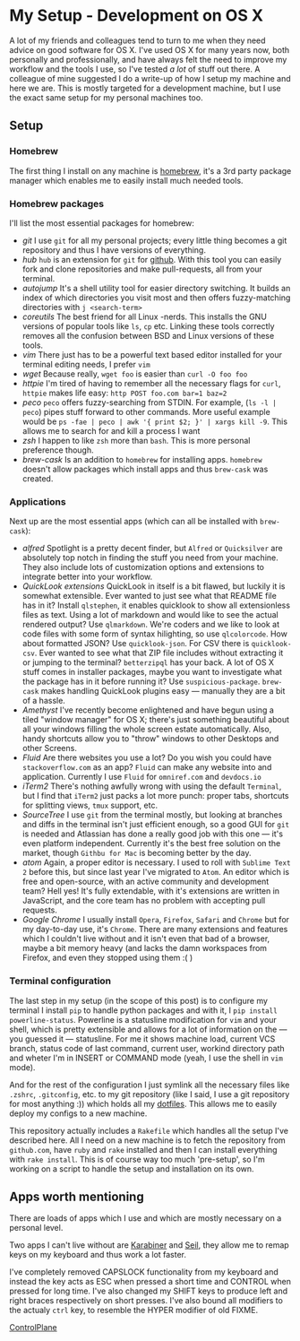 # My Setup - Development on OS X

A lot of my friends and colleagues tend to turn to me when they need advice on good software for OS X. I've used OS X for many years now, both personally and professionally, and have always felt the need to improve my workflow and the tools I use, so I've tested _a lot_ of stuff out there. A colleague of mine suggested I do a write-up of how I setup my machine and here we are. This is mostly targeted for a development machine, but I use the exact same setup for my personal machines too.

## Setup

### Homebrew

The first thing I install on any machine is [homebrew](https://github.com/homebrew/homebrew), it's a 3rd party package manager which enables me to easily install much needed tools.

### Homebrew packages

I'll list the most essential packages for homebrew:

* _git_ I use `git` for all my personal projects; every little thing becomes a git repository and thus I have versions of everything.
* _hub_ `hub` is an extension for `git` for [github](https://github.com). With this tool you can easily fork and clone repositories and make pull-requests, all from your terminal.
* _autojump_ It's a shell utility tool for easier directory switching. It builds an index of which directories you visit most and then offers fuzzy-matching directories with `j <search-term>`
* _coreutils_ The best friend for all Linux -nerds. This installs the GNU versions of popular tools like `ls`, `cp` etc. Linking these tools correctly removes all the confusion between BSD and Linux versions of these tools.
* _vim_ There just has to be a powerful text based editor installed for your terminal editing needs, I prefer `vim`
* _wget_ Because really, `wget foo` is easier than `curl -O foo foo`
* _httpie_ I'm tired of having to remember all the necessary flags for `curl`, `httpie` makes life easy: `http POST foo.com bar=1 baz=2`
* _peco_ `peco` offers fuzzy-searching from STDIN. For example, (`ls -l | peco`) pipes stuff forward to other commands. More useful example would be `ps -fae | peco | awk '{ print $2; }' | xargs kill -9`. This allows me to search for and kill a process I want
* _zsh_ I happen to like `zsh` more than `bash`. This is more personal preference though.
* _brew-cask_ Is an addition to `homebrew` for installing apps. `homebrew` doesn't allow packages which install apps  and thus `brew-cask` was created.

### Applications

Next up are the most essential apps (which can all be installed with `brew-cask`):

* _alfred_ Spotlight is a pretty decent finder, but `Alfred` or `Quicksilver` are absolutely top notch in finding the stuff you need from your machine. They also include lots of customization options and extensions to integrate better into your workflow. 
* _QuickLook extensions_ QuickLook in itself is a bit flawed, but luckily it is somewhat extensible. Ever wanted to just see what that README file has in it? Install `qlstephen`, it enables quicklook to show all extensionless files as text. Using a lot of markdown and would like to see the actual rendered output? Use `qlmarkdown`. We're coders and we like to look at code files with some form of syntax hilighting, so use `qlcolorcode`. How about formatted JSON? Use `quicklook-json`. For CSV there is `quicklook-csv`. Ever wanted to see what that ZIP file includes without extracting it or jumping to the terminal? `betterzipql` has your back. A lot of OS X stuff comes in installer packages, maybe you want to investigate what the package has in it before running it? Use `suspicious-package`. `brew-cask` makes handling QuickLook plugins easy — manually they are a bit of a hassle.
* _Amethyst_ I've recently become enlightened and have begun using a tiled "window manager" for OS X; there's just something beautiful about all your windows filling the whole screen estate automatically. Also, handy shortcuts allow you to "throw" windows to other Desktops and other Screens.
* _Fluid_ Are there websites you use a lot? Do you wish you could have `stackoverflow.com` as an app? `Fluid` can make any website into and application. Currently I use `Fluid` for `omniref.com` and `devdocs.io`
* _iTerm2_ There's nothing awfully wrong with using the default `Terminal`, but I find that `iTerm2` just packs a lot more punch: proper tabs, shortcuts for splitting views, `tmux` support, etc.
* _SourceTree_ I use `git` from the terminal mostly, but looking at branches and diffs in the terminal isn't just efficient enough, so a good GUI for `git` is needed and Atlassian has done a really good job with this one — it's even platform independent. Currently it's the best free solution on the market, though `Githbu for Mac` is becoming better by the day.
* _atom_ Again, a proper editor is necessary. I used to roll with `Sublime Text 2` before this, but since last year I've migrated to `Atom`. An editor which is free and open-source, with an active community and development team? Hell yes! It's fully extendable, with it's extensions are written in JavaScript, and the core team has no problem with accepting pull requests.
* _Google Chrome_ I usually install `Opera`, `Firefox`, `Safari` and `Chrome` but for my day-to-day use, it's `Chrome`. There are many extensions and features which I couldn't live without and it isn't even that bad of a browser, maybe a bit memory heavy (and lacks the damn workspaces from Firefox, and even they stopped using them :( )

### Terminal configuration

The last step in my setup (in the scope of this post) is to configure my terminal I install `pip` to handle python packages and with it, I `pip install powerline-status`. Powerline is a statusline modification for `vim` and your shell, which is pretty extensible and allows for a lot of information on the — you guessed it — statusline. For me it shows machine load, current VCS branch, status code of last command, current user, workind directory path and wheter I'm in INSERT or COMMAND mode (yeah, I use the shell in `vim` mode).

And for the rest of the configuration I just symlink all the necessary files like `.zshrc`, `.gitconfig`, etc. to my git repository (like I said, I use a git repository for most anything :)) which holds all my [dotfiles](https://github.com/deiga/dotfiles). This allows me to easily deploy my configs to a new machine.

This repository actually includes a `Rakefile` which handles all the setup I've described here. All I need on a new machine is to fetch the repository from `github.com`, have `ruby` and `rake` installed and then I can install everything with `rake install`. This is of course way too much 'pre-setup', so I'm working on a script to handle the setup and installation on its own.


## Apps worth mentioning

There are loads of apps which I use and which are mostly necessary on a personal level.

Two apps I can't live without are [Karabiner](FIXMEFIXME) and [Seil](FIXMEFIXME), they allow me to remap keys on my keyboard and thus work a lot faster.

I've completely removed CAPSLOCK functionality from my keyboard and instead the key acts as ESC when pressed a short time and CONTROL when pressed for long time. I've also changed my SHIFT keys to produce left and right braces respectively on short presses. I've also bound all modifiers to the actualy `ctrl` key, to resemble the HYPER modifier of old FIXME.

[ControlPlane](FIXMEFIXME)

